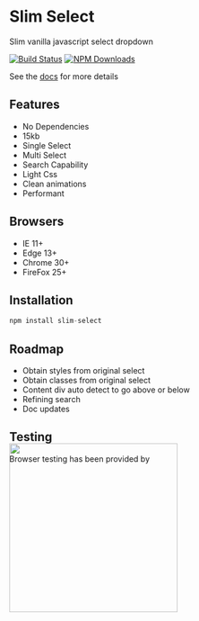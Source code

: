 # Slim Select
Slim vanilla javascript select dropdown

[![Build Status](https://travis-ci.org/brianvoe/slim-select.svg?branch=master)](https://travis-ci.org/brianvoe/slim-select)
[![NPM Downloads](https://img.shields.io/npm/dt/slim-select.svg)](https://www.npmjs.com/package/slim-select)

See the [docs](http://slimselectjs.com) for more details

## Features
- No Dependencies
- 15kb
- Single Select
- Multi Select
- Search Capability
- Light Css
- Clean animations
- Performant

## Browsers
- IE 11+
- Edge 13+
- Chrome 30+
- FireFox 25+

## Installation
```javascript
npm install slim-select
```

## Roadmap
- Obtain styles from original select
- Obtain classes from original select
- Content div auto detect to go above or below
- Refining search
- Doc updates

## Testing
Browser testing has been provided by

<img src="https://www.browserstack.com/images/layout/browserstack-logo-600x315.png" style="width: 300px; margin: -50px 0 0 0;"/>
